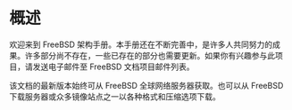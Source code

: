 # 概述

欢迎来到 FreeBSD 架构手册。本手册还在不断完善中，是许多人共同努力的成果。许多部分尚不存在，一些已存在的部分也需要更新。如果你有兴趣参与此项目，请发送电子邮件至 FreeBSD 文档项目邮件列表。

该文档的最新版本始终可从 FreeBSD 全球网络服务器获取。也可以从 FreeBSD 下载服务器或众多镜像站点之一以各种格式和压缩选项下载。
